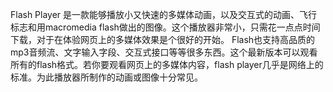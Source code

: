 Flash Player 是一款能够播放小又快速的多媒体动画，以及交互式的动画、飞行标志和用macromedia flash做出的图像。这个播放器非常小，只需花一点点时间下载，对于在体验网页上的多媒体效果是个很好的开始。
Flash也支持高品质的mp3音频流、文字输入字段、交互式接口等等很多东西。这个最新版本可以观看所有的flash格式。若你要观看网页上的多媒体内容，flash player几乎是网络上的标准。为此播放器所制作的动画或图像十分常见。